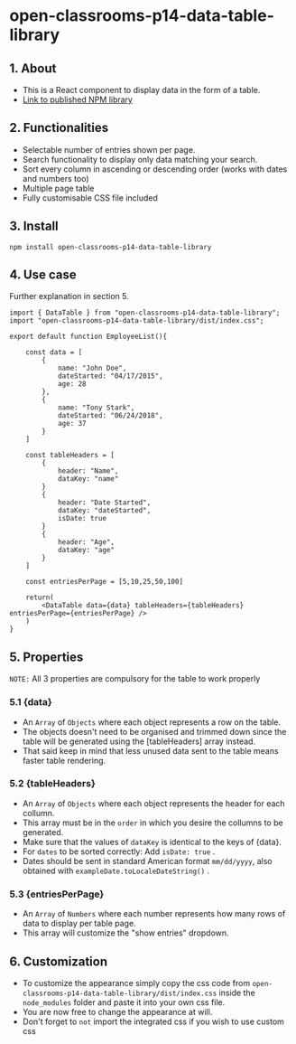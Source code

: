 # open-classrooms-p14-data-table-library

## 1. About
- This is a React component to display data in the form of a table.
- [Link to published NPM library](https://www.npmjs.com/package/open-classrooms-p14-data-table-library)

## 2. Functionalities
- Selectable number of entries shown per page.
- Search functionality to display only data matching your search.
- Sort every column in ascending or descending order (works with dates and numbers too)
- Multiple page table
- Fully customisable CSS file included

## 3. Install
``` npm install open-classrooms-p14-data-table-library ```

## 4. Use case
Further explanation in section 5.
``` 
import { DataTable } from "open-classrooms-p14-data-table-library";
import "open-classrooms-p14-data-table-library/dist/index.css";

export default function EmployeeList(){

    const data = [
        {
            name: "John Doe",
            dateStarted: "04/17/2015",
            age: 28
        },
        {
            name: "Tony Stark",
            dateStarted: "06/24/2018",
            age: 37
        }
    ]

    const tableHeaders = [
        {
            header: "Name",
            dataKey: "name"
        }
        {
            header: "Date Started",
            dataKey: "dateStarted",
            isDate: true
        }
        {
            header: "Age",
            dataKey: "age"
        }
    ]

    const entriesPerPage = [5,10,25,50,100]

    return(
        <DataTable data={data} tableHeaders={tableHeaders} entriesPerPage={entriesPerPage} />
    )
}
```

## 5. Properties
``NOTE:`` All 3 properties are compulsory for the table to work properly

### 5.1 {data}
- An `Array` of `Objects` where each object represents a row on the table.
- The objects doesn't need to be organised and trimmed down since the table will be generated using the [tableHeaders] array instead.
- That said keep in mind that less unused data sent to the table means faster table rendering.

### 5.2 {tableHeaders}
- An `Array` of `Objects` where each object represents the header for each collumn.
- This array must be in the `order` in which you desire the collumns to be generated.
- Make sure that the values of `dataKey` is identical to the keys of {data}.
- For `dates` to be sorted correctly: Add `isDate: true` .
- Dates should be sent in standard American format `mm/dd/yyyy`, also obtained with `exampleDate.toLocaleDateString()` .

### 5.3 {entriesPerPage}
- An `Array` of `Numbers` where each number represents how many rows of data to display per table page.
- This array will customize the "show entries" dropdown.

## 6. Customization
- To customize the appearance simply copy the css code from `open-classrooms-p14-data-table-library/dist/index.css` inside the `node_modules` folder and paste it into your own css file.
- You are now free to change the appearance at will.
- Don't forget to `not` import the integrated css if you wish to use custom css